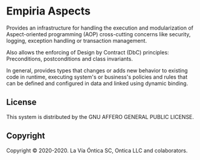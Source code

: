 ﻿# Empiria Aspects

Provides an infrastructure for handling the execution and modularization of
Aspect-oriented programming (AOP) cross-cutting concerns like security,
logging, exception handling or transaction management.

Also allows the enforcing of Design by Contract (DbC) principles:
Preconditions, postconditions and class invariants.

In general, provides types that changes or adds new behavior to existing
code in runtime, executing system's or business's policies and rules that
can be defined and configured in data and linked using dynamic binding.

## License

This system is distributed by the GNU AFFERO GENERAL PUBLIC LICENSE.

## Copyright

Copyright © 2020-2020. La Vía Óntica SC, Ontica LLC and colaborators.
